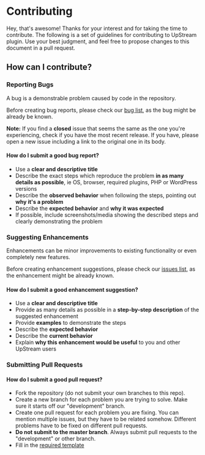 # Contributing
Hey, that's awesome! Thanks for your interest and for taking the time to contribute.
The following is a set of guidelines for contributing to UpStream plugin. Use your best judgment, and feel free to propose changes to this document in a pull request.

## How can I contribute?

### Reporting Bugs

A bug is a demonstrable problem caused by code in the repository.

Before creating bug reports, please check our [bug list](https://github.com/AllediaWordPress/UpStream/issues?q=is%3Aopen+is%3Aissue+label%3Atype%3Aissue%3Abug), as the bug might be already be known.

**Note:** If you find a **closed** issue that seems the same as the one you're experiencing, check if you have the most recent release. If you have, please open a new issue including a link to the original one in its body.

#### How do I submit a good bug report?

- Use a **clear and descriptive title**
- Describe the exact steps which reproduce the problem **in as many details as possible**, ie OS, browser, required plugins, PHP or WordPress versions
- Describe the **observed behavior** when following the steps, pointing out **why it's a problem**
- Describe the **expected behavior** and **why it was expected**
- If possible, include screenshots/media showing the described steps and clearly demonstrating the problem

### Suggesting Enhancements

Enhancements can be minor improvements to existing functionality or even completely new features.

Before creating enhancement suggestions, please check our [issues list](https://github.com/upstreamplugin/UpStream/issues), as the enhancement might be already known.

#### How do I submit a good enhancement suggestion?

- Use a **clear and descriptive title**
- Provide as many details as possible in a **step-by-step description** of the suggested enhancement
- Provide **examples** to demonstrate the steps
- Describe the **expected behavior**
- Describe the **current behavior**
- Explain **why this enhancement would be useful** to you and other UpStream users

### Submitting Pull Requests

#### How do I submit a good pull request?

- Fork the repository (do not submit your own branches to this repo).
- Create a new branch for each problem you are trying to solve. Make sure it starts off our "development" branch.
- Create one pull request for each problem you are fixing. You can mention multiple issues, but they have to be related somehow. Different problems have to be fixed on different pull requests.
- **Do not submit to the master branch**. Always submit pull requests to the "development" or other branch.
- Fill in the [required template](https://github.com/AllediaWordPress/UpStream/blob/master/.github/PULL_REQUEST_TEMPLATE.md)
